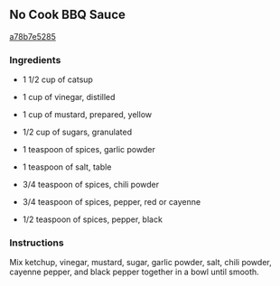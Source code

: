 ## No Cook BBQ Sauce

[a78b7e5285](http://allrecipes.com/recipe/no-cook-bbq-sauce/)

### Ingredients

 - 1 1/2 cup of catsup

 - 1 cup of vinegar, distilled

 - 1 cup of mustard, prepared, yellow

 - 1/2 cup of sugars, granulated

 - 1 teaspoon of spices, garlic powder

 - 1 teaspoon of salt, table

 - 3/4 teaspoon of spices, chili powder

 - 3/4 teaspoon of spices, pepper, red or cayenne

 - 1/2 teaspoon of spices, pepper, black

### Instructions

Mix ketchup, vinegar, mustard, sugar, garlic powder, salt, chili powder, cayenne pepper, and black pepper together in a bowl until smooth.